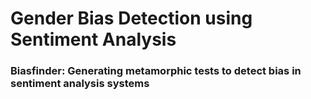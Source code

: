 # Gender Bias Detection using Sentiment Analysis
### Biasfinder: Generating metamorphic tests to detect bias in sentiment analysis systems
